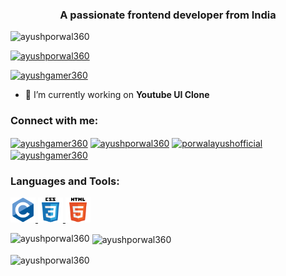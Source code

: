 <h3 align="center">A passionate frontend developer from India</h3>

<p align="left"> <img src="https://komarev.com/ghpvc/?username=ayushporwal360&label=Profile%20views&color=0e75b6&style=flat" alt="ayushporwal360" /> </p>

<p align="left"> <a href="https://github.com/ryo-ma/github-profile-trophy"><img src="https://github-profile-trophy.vercel.app/?username=ayushporwal360" alt="ayushporwal360" /></a> </p>

<p align="left"> <a href="https://twitter.com/ayushgamer360" target="blank"><img src="https://img.shields.io/twitter/follow/ayushgamer360?logo=twitter&style=for-the-badge" alt="ayushgamer360" /></a> </p>

- 🔭 I’m currently working on **Youtube UI Clone**

<h3 align="left">Connect with me:</h3>
<p align="left">
<a href="https://twitter.com/ayushgamer360" target="blank"><img align="center" src="https://raw.githubusercontent.com/rahuldkjain/github-profile-readme-generator/master/src/images/icons/Social/twitter.svg" alt="ayushgamer360" height="30" width="40" /></a>
<a href="https://linkedin.com/in/ayushporwal360" target="blank"><img align="center" src="https://raw.githubusercontent.com/rahuldkjain/github-profile-readme-generator/master/src/images/icons/Social/linked-in-alt.svg" alt="ayushporwal360" height="30" width="40" /></a>
<a href="https://instagram.com/porwalayushofficial" target="blank"><img align="center" src="https://raw.githubusercontent.com/rahuldkjain/github-profile-readme-generator/master/src/images/icons/Social/instagram.svg" alt="porwalayushofficial" height="30" width="40" /></a>
<a href="https://discord.gg/ayushgamer360" target="blank"><img align="center" src="https://raw.githubusercontent.com/rahuldkjain/github-profile-readme-generator/master/src/images/icons/Social/discord.svg" alt="ayushgamer360" height="30" width="40" /></a>
</p>

<h3 align="left">Languages and Tools:</h3>
<p align="left"> <a href="https://www.cprogramming.com/" target="_blank" rel="noreferrer"> <img src="https://raw.githubusercontent.com/devicons/devicon/master/icons/c/c-original.svg" alt="c" width="40" height="40"/> </a> <a href="https://www.w3schools.com/css/" target="_blank" rel="noreferrer"> <img src="https://raw.githubusercontent.com/devicons/devicon/master/icons/css3/css3-original-wordmark.svg" alt="css3" width="40" height="40"/> </a> <a href="https://www.w3.org/html/" target="_blank" rel="noreferrer"> <img src="https://raw.githubusercontent.com/devicons/devicon/master/icons/html5/html5-original-wordmark.svg" alt="html5" width="40" height="40"/> </a> </p>

<p><img align="left" src="https://github-readme-stats.vercel.app/api/top-langs?username=ayushporwal360&show_icons=true&locale=en&layout=compact" alt="ayushporwal360" /></p>

<p>&nbsp;<img align="center" src="https://github-readme-stats.vercel.app/api?username=ayushporwal360&show_icons=true&locale=en" alt="ayushporwal360" /></p>

<p><img align="center" src="https://github-readme-streak-stats.herokuapp.com/?user=ayushporwal360&" alt="ayushporwal360" /></p>

